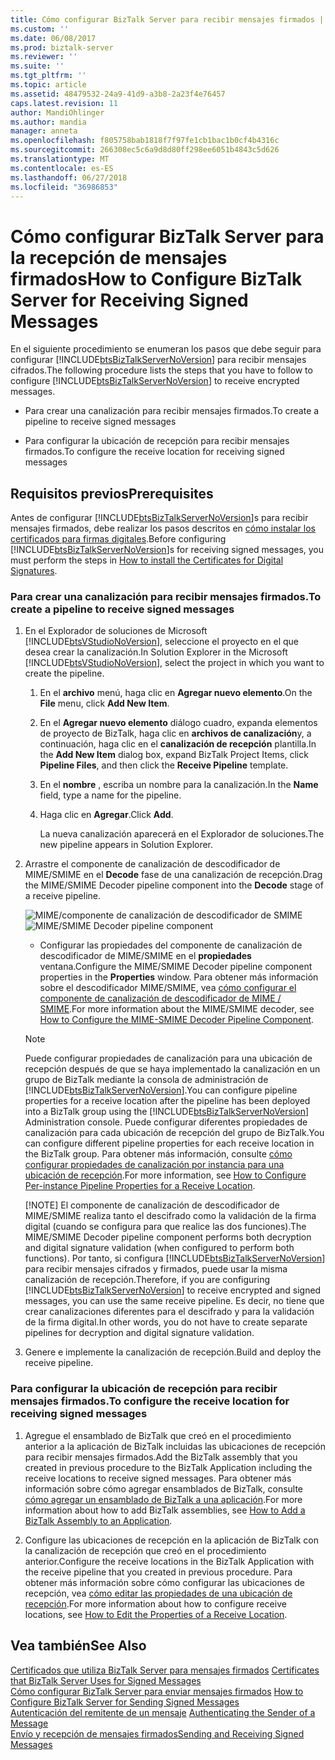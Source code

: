 ```yaml
---
title: Cómo configurar BizTalk Server para recibir mensajes firmados | Microsoft Docs
ms.custom: ''
ms.date: 06/08/2017
ms.prod: biztalk-server
ms.reviewer: ''
ms.suite: ''
ms.tgt_pltfrm: ''
ms.topic: article
ms.assetid: 48479532-24a9-41d9-a3b8-2a23f4e76457
caps.latest.revision: 11
author: MandiOhlinger
ms.author: mandia
manager: anneta
ms.openlocfilehash: f805758bab1818f7f97fe1cb1bac1b0cf4b4316c
ms.sourcegitcommit: 266308ec5c6a9d8d80ff298ee6051b4843c5d626
ms.translationtype: MT
ms.contentlocale: es-ES
ms.lasthandoff: 06/27/2018
ms.locfileid: "36986853"
---
```

# <a name="how-to-configure-biztalk-server-for-receiving-signed-messages"></a><span data-ttu-id="64b57-102">Cómo configurar BizTalk Server para la recepción de mensajes firmados</span><span class="sxs-lookup"><span data-stu-id="64b57-102">How to Configure BizTalk Server for Receiving Signed Messages</span></span>
<span data-ttu-id="64b57-103">En el siguiente procedimiento se enumeran los pasos que debe seguir para configurar [!INCLUDE[btsBizTalkServerNoVersion](../includes/btsbiztalkservernoversion-md.md)] para recibir mensajes cifrados.</span><span class="sxs-lookup"><span data-stu-id="64b57-103">The following procedure lists the steps that you have to follow to configure [!INCLUDE[btsBizTalkServerNoVersion](../includes/btsbiztalkservernoversion-md.md)] to receive encrypted messages.</span></span>  
  
-   <span data-ttu-id="64b57-104">Para crear una canalización para recibir mensajes firmados.</span><span class="sxs-lookup"><span data-stu-id="64b57-104">To create a pipeline to receive signed messages</span></span>  
  
-   <span data-ttu-id="64b57-105">Para configurar la ubicación de recepción para recibir mensajes firmados.</span><span class="sxs-lookup"><span data-stu-id="64b57-105">To configure the receive location for receiving signed messages</span></span>  
  
## <a name="prerequisites"></a><span data-ttu-id="64b57-106">Requisitos previos</span><span class="sxs-lookup"><span data-stu-id="64b57-106">Prerequisites</span></span>  
 <span data-ttu-id="64b57-107">Antes de configurar [!INCLUDE[btsBizTalkServerNoVersion](../includes/btsbiztalkservernoversion-md.md)]s para recibir mensajes firmados, debe realizar los pasos descritos en [cómo instalar los certificados para firmas digitales](../core/how-to-install-the-certificates-for-digital-signatures.md).</span><span class="sxs-lookup"><span data-stu-id="64b57-107">Before configuring [!INCLUDE[btsBizTalkServerNoVersion](../includes/btsbiztalkservernoversion-md.md)]s for receiving signed messages, you must perform the steps in [How to install the Certificates for Digital Signatures](../core/how-to-install-the-certificates-for-digital-signatures.md).</span></span>  
  
### <a name="to-create-a-pipeline-to-receive-signed-messages"></a><span data-ttu-id="64b57-108">Para crear una canalización para recibir mensajes firmados.</span><span class="sxs-lookup"><span data-stu-id="64b57-108">To create a pipeline to receive signed messages</span></span>  
  
1. <span data-ttu-id="64b57-109">En el Explorador de soluciones de Microsoft [!INCLUDE[btsVStudioNoVersion](../includes/btsvstudionoversion-md.md)], seleccione el proyecto en el que desea crear la canalización.</span><span class="sxs-lookup"><span data-stu-id="64b57-109">In Solution Explorer in the Microsoft [!INCLUDE[btsVStudioNoVersion](../includes/btsvstudionoversion-md.md)], select the project in which you want to create the pipeline.</span></span>  
  
   1.  <span data-ttu-id="64b57-110">En el **archivo** menú, haga clic en **Agregar nuevo elemento**.</span><span class="sxs-lookup"><span data-stu-id="64b57-110">On the **File** menu, click **Add New Item**.</span></span>  
  
   2.  <span data-ttu-id="64b57-111">En el **Agregar nuevo elemento** diálogo cuadro, expanda elementos de proyecto de BizTalk, haga clic en **archivos de canalización**y, a continuación, haga clic en el **canalización de recepción** plantilla.</span><span class="sxs-lookup"><span data-stu-id="64b57-111">In the **Add New Item** dialog box, expand BizTalk Project Items, click **Pipeline Files**, and then click the **Receive Pipeline** template.</span></span>  
  
   3.  <span data-ttu-id="64b57-112">En el **nombre** , escriba un nombre para la canalización.</span><span class="sxs-lookup"><span data-stu-id="64b57-112">In the **Name** field, type a name for the pipeline.</span></span>  
  
   4.  <span data-ttu-id="64b57-113">Haga clic en **Agregar**.</span><span class="sxs-lookup"><span data-stu-id="64b57-113">Click **Add**.</span></span>  
  
        <span data-ttu-id="64b57-114">La nueva canalización aparecerá en el Explorador de soluciones.</span><span class="sxs-lookup"><span data-stu-id="64b57-114">The new pipeline appears in Solution Explorer.</span></span>  
  
2. <span data-ttu-id="64b57-115">Arrastre el componente de canalización de descodificador de MIME/SMIME en el **Decode** fase de una canalización de recepción.</span><span class="sxs-lookup"><span data-stu-id="64b57-115">Drag the MIME/SMIME Decoder pipeline component into the **Decode** stage of a receive pipeline.</span></span>  
  
    <span data-ttu-id="64b57-116">![MIME&#47;componente de canalización de descodificador de SMIME](../core/media/bts-dev-mimesmimedecoder.gif "BTS_DEV_MIMESMIMEDecoder")</span><span class="sxs-lookup"><span data-stu-id="64b57-116">![MIME&#47;SMIME Decoder pipeline component](../core/media/bts-dev-mimesmimedecoder.gif "BTS_DEV_MIMESMIMEDecoder")</span></span>  
  
   -   <span data-ttu-id="64b57-117">Configurar las propiedades del componente de canalización de descodificador de MIME/SMIME en el **propiedades** ventana.</span><span class="sxs-lookup"><span data-stu-id="64b57-117">Configure the MIME/SMIME Decoder pipeline component properties in the **Properties** window.</span></span> <span data-ttu-id="64b57-118">Para obtener más información sobre el descodificador MIME/SMIME, vea [cómo configurar el componente de canalización de descodificador de MIME / SMIME](../core/how-to-configure-the-mime-smime-decoder-pipeline-component.md).</span><span class="sxs-lookup"><span data-stu-id="64b57-118">For more information about the MIME/SMIME decoder, see [How to Configure the MIME-SMIME Decoder Pipeline Component](../core/how-to-configure-the-mime-smime-decoder-pipeline-component.md).</span></span>  
  
   > [!NOTE]
   >  <span data-ttu-id="64b57-119">Puede configurar propiedades de canalización para una ubicación de recepción después de que se haya implementado la canalización en un grupo de BizTalk mediante la consola de administración de [!INCLUDE[btsBizTalkServerNoVersion](../includes/btsbiztalkservernoversion-md.md)].</span><span class="sxs-lookup"><span data-stu-id="64b57-119">You can configure pipeline properties for a receive location after the pipeline has been deployed into a BizTalk group using the [!INCLUDE[btsBizTalkServerNoVersion](../includes/btsbiztalkservernoversion-md.md)] Administration console.</span></span> <span data-ttu-id="64b57-120">Puede configurar diferentes propiedades de canalización para cada ubicación de recepción del grupo de BizTalk.</span><span class="sxs-lookup"><span data-stu-id="64b57-120">You can configure different pipeline properties for each receive location in the BizTalk group.</span></span> <span data-ttu-id="64b57-121">Para obtener más información, consulte [cómo configurar propiedades de canalización por instancia para una ubicación de recepción](../core/how-to-configure-per-instance-pipeline-properties-for-a-receive-location.md).</span><span class="sxs-lookup"><span data-stu-id="64b57-121">For more information, see [How to Configure Per-instance Pipeline Properties for a Receive Location](../core/how-to-configure-per-instance-pipeline-properties-for-a-receive-location.md).</span></span>  
   > 
   > [!NOTE]
   >  <span data-ttu-id="64b57-122">El componente de canalización de descodificador de MIME/SMIME realiza tanto el descifrado como la validación de la firma digital (cuando se configura para que realice las dos funciones).</span><span class="sxs-lookup"><span data-stu-id="64b57-122">The MIME/SMIME Decoder pipeline component performs both decryption and digital signature validation (when configured to perform both functions).</span></span> <span data-ttu-id="64b57-123">Por tanto, si configura [!INCLUDE[btsBizTalkServerNoVersion](../includes/btsbiztalkservernoversion-md.md)] para recibir mensajes cifrados y firmados, puede usar la misma canalización de recepción.</span><span class="sxs-lookup"><span data-stu-id="64b57-123">Therefore, if you are configuring [!INCLUDE[btsBizTalkServerNoVersion](../includes/btsbiztalkservernoversion-md.md)] to receive encrypted and signed messages, you can use the same receive pipeline.</span></span> <span data-ttu-id="64b57-124">Es decir, no tiene que crear canalizaciones diferentes para el descifrado y para la validación de la firma digital.</span><span class="sxs-lookup"><span data-stu-id="64b57-124">In other words, you do not have to create separate pipelines for decryption and digital signature validation.</span></span>  
  
3. <span data-ttu-id="64b57-125">Genere e implemente la canalización de recepción.</span><span class="sxs-lookup"><span data-stu-id="64b57-125">Build and deploy the receive pipeline.</span></span>  
  
### <a name="to-configure-the-receive-location-for-receiving-signed-messages"></a><span data-ttu-id="64b57-126">Para configurar la ubicación de recepción para recibir mensajes firmados.</span><span class="sxs-lookup"><span data-stu-id="64b57-126">To configure the receive location for receiving signed messages</span></span>  
  
1.  <span data-ttu-id="64b57-127">Agregue el ensamblado de BizTalk que creó en el procedimiento anterior a la aplicación de BizTalk incluidas las ubicaciones de recepción para recibir mensajes firmados.</span><span class="sxs-lookup"><span data-stu-id="64b57-127">Add the BizTalk assembly that you created in previous procedure to the BizTalk Application including the receive locations to receive signed messages.</span></span> <span data-ttu-id="64b57-128">Para obtener más información sobre cómo agregar ensamblados de BizTalk, consulte [cómo agregar un ensamblado de BizTalk a una aplicación](../core/how-to-add-a-biztalk-assembly-to-an-application.md).</span><span class="sxs-lookup"><span data-stu-id="64b57-128">For more information about how to add BizTalk assemblies, see [How to Add a BizTalk Assembly to an Application](../core/how-to-add-a-biztalk-assembly-to-an-application.md).</span></span>  
  
2.  <span data-ttu-id="64b57-129">Configure las ubicaciones de recepción en la aplicación de BizTalk con la canalización de recepción que creó en el procedimiento anterior.</span><span class="sxs-lookup"><span data-stu-id="64b57-129">Configure the receive locations in the BizTalk Application with the receive pipeline that you created in previous procedure.</span></span> <span data-ttu-id="64b57-130">Para obtener más información sobre cómo configurar las ubicaciones de recepción, vea [cómo editar las propiedades de una ubicación de recepción](../core/how-to-edit-the-properties-of-a-receive-location.md).</span><span class="sxs-lookup"><span data-stu-id="64b57-130">For more information about how to configure receive locations, see [How to Edit the Properties of a Receive Location](../core/how-to-edit-the-properties-of-a-receive-location.md).</span></span>  
  
## <a name="see-also"></a><span data-ttu-id="64b57-131">Vea también</span><span class="sxs-lookup"><span data-stu-id="64b57-131">See Also</span></span>  
 <span data-ttu-id="64b57-132">[Certificados que utiliza BizTalk Server para mensajes firmados](../core/certificates-that-biztalk-server-uses-for-signed-messages.md) </span><span class="sxs-lookup"><span data-stu-id="64b57-132">[Certificates that BizTalk Server Uses for Signed Messages](../core/certificates-that-biztalk-server-uses-for-signed-messages.md) </span></span>  
 <span data-ttu-id="64b57-133">[Cómo configurar BizTalk Server para enviar mensajes firmados](../core/how-to-configure-biztalk-server-for-sending-signed-messages.md) </span><span class="sxs-lookup"><span data-stu-id="64b57-133">[How to Configure BizTalk Server for Sending Signed Messages](../core/how-to-configure-biztalk-server-for-sending-signed-messages.md) </span></span>  
 <span data-ttu-id="64b57-134">[Autenticación del remitente de un mensaje](../core/authenticating-the-sender-of-a-message.md) </span><span class="sxs-lookup"><span data-stu-id="64b57-134">[Authenticating the Sender of a Message](../core/authenticating-the-sender-of-a-message.md) </span></span>  
 [<span data-ttu-id="64b57-135">Envío y recepción de mensajes firmados</span><span class="sxs-lookup"><span data-stu-id="64b57-135">Sending and Receiving Signed Messages</span></span>](../core/sending-and-receiving-signed-messages.md)